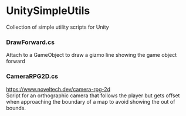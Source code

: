 # UnitySimpleUtils
Collection of simple utility scripts for Unity


### DrawForward.cs  
Attach to a GameObject to draw a gizmo line showing the game object forward 


### CameraRPG2D.cs   
https://www.noveltech.dev/camera-rpg-2d   
Script for an orthographic camera that follows the player but gets offset when approaching the boundary of a map to avoid showing the out of bounds.  
